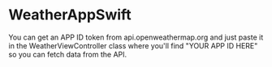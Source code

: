 # WeatherAppSwift

You can get an APP ID token from api.openweathermap.org and just paste it in the WeatherViewController class where you'll find "YOUR APP ID HERE" so you can fetch data from the API. 

